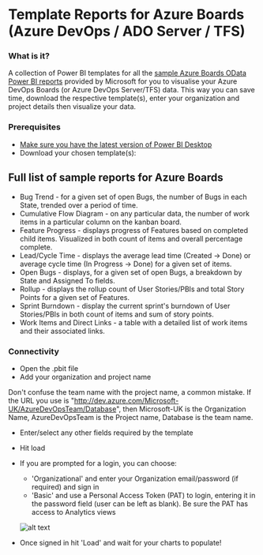 # Template Reports for Azure Boards (Azure DevOps / ADO Server / TFS)
### What is it?
A collection of Power BI templates for all the [sample Azure Boards OData Power BI reports](https://docs.microsoft.com/en-us/azure/devops/report/powerbi/sample-odata-overview?view=azure-devops) provided by Microsoft for you to visualise your Azure DevOps Boards (or Azure DevOps Server/TFS) data. This way you can save time, download the respective template(s), enter your organization and project details then visualize your data. 

### Prerequisites
* [Make sure you have the latest version of Power BI Desktop](https://aka.ms/pbiSingleInstaller)
* Download your chosen template(s):

## Full list of sample reports for Azure Boards

* Bug Trend - for a given set of open Bugs, the number of Bugs in each State, trended over a period of time. 
* Cumulative Flow Diagram - on any particular data, the number of work items in a particular column on the kanban board.
* Feature Progress - displays progress of Features based on completed child items. Visualized in both count of items and overall percentage complete.
* Lead/Cycle Time - displays the average lead time (Created -> Done) or average cycle time (In Progress -> Done) for a given set of items.
* Open Bugs - displays, for a given set of open Bugs, a breakdown by State and Assigned To fields.
* Rollup - displays the rollup count of User Stories/PBIs and total Story Points for a given set of Features.
* Sprint Burndown - display the current sprint's burndown of User Stories/PBIs in both count of items and sum of story points. 
* Work Items and Direct Links - a table with a detailed list of work items and their associated links.

### Connectivity
* Open the .pbit file
* Add your organization and project name

Don't confuse the team name with the project name, a common mistake. If the URL you use is "http://dev.azure.com/Microsoft-UK/AzureDevOpsTeam/Database", then Microsoft-UK is the Organization Name, AzureDevOpsTeam is the Project name, Database is the team name.

* Enter/select any other fields required by the template
* Hit load 
* If you are prompted for a login, you can choose:
  - 'Organizational' and enter your Organization email/password (if required) and sign in
  - 'Basic' and use a Personal Access Token (PAT) to login, entering it in the password field (user can be left as blank). Be sure the PAT has access to Analytics views

  ![alt text](https://docs.microsoft.com/en-us/azure/devops/report/powerbi/media/authentication-7.png?view=azure-devops)

* Once signed in hit 'Load' and wait for your charts to populate!
